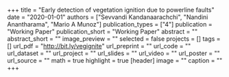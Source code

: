 +++
title = "Early detection of vegetation ignition due to powerline faults"
date = "2020-01-01"
authors = ["Sevvandi Kandanaarachchi", "Nandini Anantharama", "Mario A Munoz"]
publication_types = ["4"]
publication = "Working Paper"
publication_short = "Working Paper"
abstract = ""
abstract_short = ""
image_preview = ""
selected = false
projects = []
tags = []
url_pdf = "http://bit.ly/vegignite"
url_preprint = ""
url_code = ""
url_dataset = ""
url_project = ""
url_slides = ""
url_video = ""
url_poster = ""
url_source = ""
math = true
highlight = true
[header]
image = ""
caption = ""
+++
